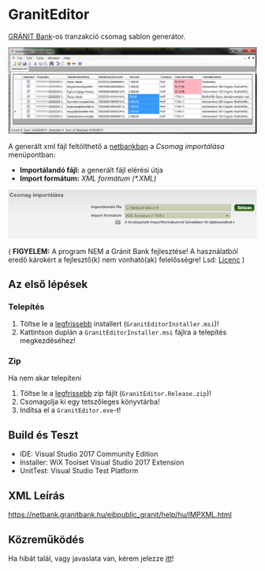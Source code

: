 # GranitEditor
[GRÁNIT Bank](https://granitbank.hu/)-os tranzakció csomag sablon generátor.

![image](https://github.com/mattia72/GranitEditor/blob/screenshots/Screenshots/GranitEditor.png "Screenshot")

A generált xml fájl feltölthető a [netbankban](https://netbank.granitbank.hu) a *Csomag importálása* menüpontban:
* **Importálandó fájl:** a generált fájl elérési útja 
* **Import formátum:** _XML formátum (*.XML)_

![image](https://github.com/mattia72/GranitEditor/blob/screenshots/Screenshots/CsomagImport.png "Screenshot")

( **FIGYELEM:** A program NEM a Gránit Bank fejlesztése! A használatból eredő károkért a fejlesztő(k) nem vonható(ak) felelősségre! Lsd: [Licenc](LICENSE) )

## Az első lépések

### Telepítés
1. Töltse le a [legfrissebb](https://github.com/mattia72/GranitEditor/releases/latest) installert (`GranitEditorInstaller.msi`)!
1. Kattintson duplán a `GranitEditorInstaller.msi` fájlra a telepítés megkezdéséhez!

### Zip 
Ha nem akar telepíteni
1. Töltse le a [legfrissebb](https://github.com/mattia72/GranitEditor/releases/latest) zip fájlt (`GranitEditor.Release.zip`)!
1. Csomagolja ki egy tetszőleges könyvtárba!
1. Indítsa el a `GranitEditor.exe`-t!

## Build és Teszt
* IDE: Visual Studio 2017 Community Edition
* Installer: WiX Toolset Visual Studio 2017 Extension
* UnitTest: Visual Studio Test Platform 

## XML Leírás 
https://netbank.granitbank.hu/eibpublic_granit/help/hu/IMPXML.html

## Közreműködés
Ha hibát talál, vagy javaslata van, kérem jelezze [itt](https://github.com/mattia72/GranitEditor/issues/new)!
